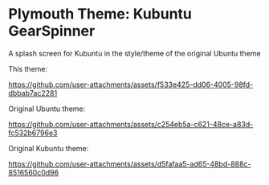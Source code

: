 # Plymouth Theme: Kubuntu GearSpinner
A splash screen for Kubuntu in the style/theme of the original Ubuntu theme

This theme:

https://github.com/user-attachments/assets/f533e425-dd06-4005-98fd-dbbab7ac2281

Original Ubuntu theme:

https://github.com/user-attachments/assets/c254eb5a-c621-48ce-a83d-fc532b6796e3

Original Kubuntu theme:

https://github.com/user-attachments/assets/d5fafaa5-ad65-48bd-888c-8516560c0d96
